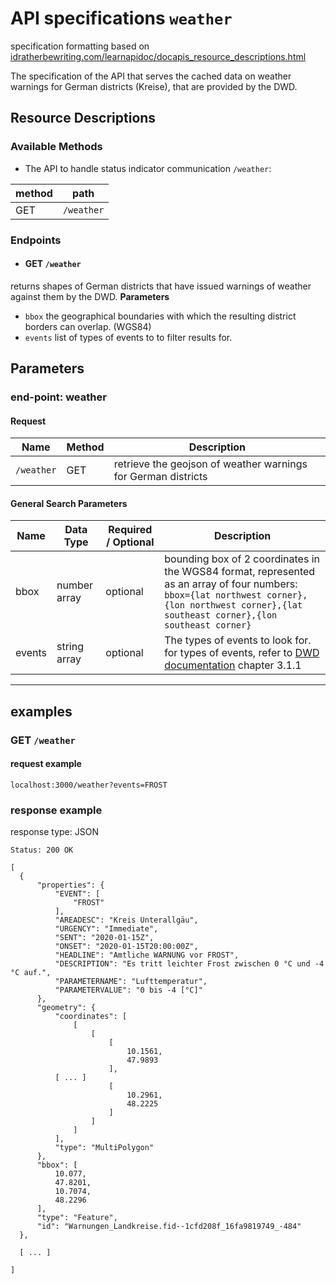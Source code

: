 # API specifications `weather`

specification formatting based on [idratherbewriting.com/learnapidoc/docapis_resource_descriptions.html](https://idratherbewriting.com/learnapidoc/docapis_resource_descriptions.html)

The specification of the API that serves the cached data on weather warnings for German districts (Kreise), that are provided by the DWD.

## Resource Descriptions
 ### Available Methods



 * The API to handle status indicator communication `/weather`:

|**method**|**path**|
 |------|-----|
 |  GET | `/weather` |


 ### Endpoints

* #### GET `/weather`
 returns shapes of German districts that have issued warnings of weather against them by the DWD.
 **Parameters**
 * `bbox` the geographical boundaries with which the resulting district borders can overlap. (WGS84)
 * `events` list of types of events to to filter results for.


## Parameters

### __end-point: weather__
#### Request

| **Name** | **Method** | **Description**|
|----------|------------|----------------|
|`/weather`| GET |retrieve the geojson of weather warnings for German districts|

#### General Search Parameters

| **Name** | **Data Type** |**Required / Optional**| **Description**|
|----------|---------------|-----------------------|----------------|
|bbox|number array|optional|bounding box of 2 coordinates in the WGS84 format, represented as an array of four numbers: `bbox={lat northwest corner},{lon northwest corner},{lat southeast corner},{lon southeast corner}`|
|events|string array|optional|The types of events to look for. for types of events, refer to <a href="https://www.dwd.de/DE/leistungen/opendata/help/warnungen/cap_dwd_profile_de_pdf.pdf?__blob=publicationFile&v=2">DWD documentation</a> chapter 3.1.1|

<hr>

## examples

### GET `/weather`
#### request example
`
localhost:3000/weather?events=FROST
`

### response example
response type: JSON
```JS
Status: 200 OK

[
  {
      "properties": {
          "EVENT": [
              "FROST"
          ],
          "AREADESC": "Kreis Unterallgäu",
          "URGENCY": "Immediate",
          "SENT": "2020-01-15Z",
          "ONSET": "2020-01-15T20:00:00Z",
          "HEADLINE": "Amtliche WARNUNG vor FROST",
          "DESCRIPTION": "Es tritt leichter Frost zwischen 0 °C und -4 °C auf.",
          "PARAMETERNAME": "Lufttemperatur",
          "PARAMETERVALUE": "0 bis -4 [°C]"
      },
      "geometry": {
          "coordinates": [
              [
                  [
                      [
                          10.1561,
                          47.9893
                      ],
          [ ... ]
                      [
                          10.2961,
                          48.2225
                      ]
                  ]
              ]
          ],
          "type": "MultiPolygon"
      },
      "bbox": [
          10.077,
          47.8201,
          10.7074,
          48.2296
      ],
      "type": "Feature",
      "id": "Warnungen_Landkreise.fid--1cfd208f_16fa9819749_-484"
  },

  [ ... ]

]
```
